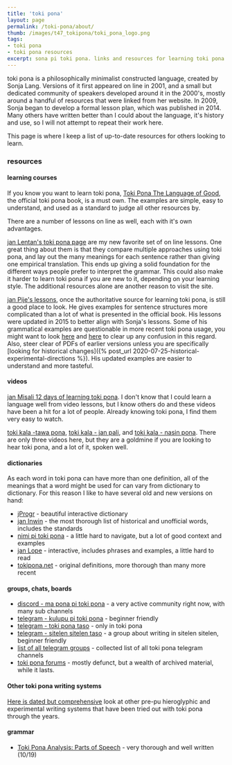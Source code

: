```yaml
---
title: 'toki pona'
layout: page
permalink: /toki-pona/about/
thumb: /images/t47_tokipona/toki_pona_logo.png
tags:
- toki pona
- toki pona resources
excerpt: sona pi toki pona. links and resources for learning toki pona and engaging with others.
---
```


toki pona is a philosophically minimalist constructed language, created by Sonja Lang.  Versions of it first appeared on line in 2001, and a small but dedicated community of speakers developed around it in the 2000's, mostly around a handful of resources that were linked from her website.  In 2009, Sonja began to develop a formal lesson plan, which was published in 2014. Many others have written better than I could about the language, it's history and use, so I will not attempt to repeat their work here.

This page is where I keep a list of up-to-date resources for others looking to learn.

### resources

#### learning courses

If you know you want to learn toki pona, [Toki Pona The Language of Good](https://www.amazon.com/dp/B012M1RLXS), the official toki pona book, is a must own.  The examples are simple, easy to understand, and used as a standard to judge all other resources by.

There are a number of lessons on line as well, each with it's own advantages.

[jan Lentan's toki pona page](https://rnd.neocities.org/tokipona/) are my new favorite set of on line lessons. One great thing about them is that they compare multiple approaches using toki pona, and lay out the many meanings for each sentence rather than giving one empirical translation. This ends up giving a solid foundation for the different ways people prefer to interpret the grammar.  This could also make it harder to learn toki pona if you are new to it, depending on your learning style. The additional resources alone are another reason to visit the site.

[jan Pije's lessons](http://tokipona.net/tp/janpije/learn.php), once the authoritative source for learning toki pona, is still a good place to look.  He gives examples for sentence structures more complicated than a lot of what is presented in the official book.  His lessons were updated in 2015 to better align with Sonja's lessons. Some of his grammatical examples are questionable in more recent toki pona usage, you might want to look [here](https://harphony.tumblr.com/post/189972899625/misconceptions-from-jan-pijes-lessons) and [here](https://github.com/stefichjo/toki-pona/blob/master/pije.md) to clear up any confusion in this regard. Also, steer clear of PDFs of earlier versions unless you are specifically [looking for historical changes]({% post_url 2020-07-25-historical-experimental-directions %}). His updated examples are easier to understand and more tasteful.

#### videos

[jan Misali 12 days of learning toki pona](https://www.youtube.com/watch?reload=9&v=4L-dvvng4Zc). I don't know that I could learn a language well from video lessons, but I know others do and these videos have been a hit for a lot of people. Already knowing toki pona, I find them very easy to watch.

[toki kala -tawa pona](https://www.youtube.com/watch?v=kVslAhkMgPU),  [toki kala - jan pali](https://www.youtube.com/watch?v=QdRBD7dfdlU), and [toki kala - nasin pona](https://www.youtube.com/watch?v=GcnnnAKyHRk). There are only three videos here, but they are a goldmine if you are looking to hear toki pona, and a lot of it, spoken well.

#### dictionaries

As each word in toki pona can have more than one definition, all of the meanings that a word might be used for can vary from dictionary to dictionary.  For this reason I like to have several old and new versions on hand:


  * [jProgr](https://jprogr.github.io/TokiPonaDictionary/) - beautiful interactive dictionary
  * [jan Inwin](https://docs.google.com/document/d/10hP3kR7mFN0E6xW3U6fZyDf7xKEEvxssM96qLq4E0ms/edit) - the most thorough list of historical and unofficial words, includes the standards
  * [nimi pi toki pona](pnimi.blogspot.com) - a little hard to navigate, but a lot of good context and examples
  * [jan Lope](https://htmlpreview.github.io/?https://raw.githubusercontent.com/jan-Lope/Toki_Pona_lessons_English/gh-pages/dictionary.html) - interactive, includes phrases and examples, a little hard to read
  * [tokipona.net](http://tokipona.net/tp/ClassicWordList.aspx) - original definitions, more thorough than many more recent

#### groups, chats, boards

  * [discord - ma pona pi toki pona](https://discord.com/invite/XKzj3ex) - a very active community right now, with many sub channels
  * [telegram - kulupu pi toki pona](https://t.me/kulupupitokipona) - beginner friendly
  * [telegram - toki pona taso](https://t.me/tokiponataso/19099) - only in toki pona
  * [telegram - sitelen sitelen taso](https://t.me/sitelensitelentaso) - a group about writing in sitelen sitelen, beginner friendly
  * [list of all telegram groups](https://t.me/tokiponaTelegram) - collected list of all toki pona telegram channels
  * [toki pona forums](http://forums.tokipona.org/) - mostly defunct, but a wealth of archived material, while it lasts.

#### Other toki pona writing systems

[Here is dated but comprehensive](http://tokipl.wikidot.com/art-pisma) look at other pre-pu hieroglyphic and experimental writing systems that have been tried out with toki pona through the years.

#### grammar

  * [Toki Pona Analysis: Parts of Speech](https://www.reddit.com/r/tokipona/comments/df0zbi/toki_pona_analysis_parts_of_speech/?utm_source=share&utm_medium=ios_app&utm_name=iossmf) - very thorough and well written (10/19)
